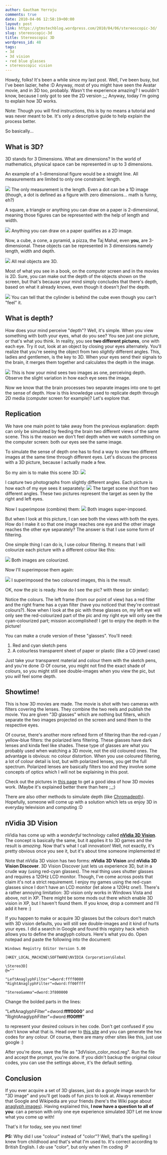 ```yaml
---
author: Gautham Yerroju
comments: true
date: 2010-04-06 12:58:19+00:00
layout: post
link: https://gtmstechblog.wordpress.com/2010/04/06/stereoscopic-3d/
slug: stereoscopic-3d
title: Stereoscopic 3D
wordpress_id: 48
tags:
- 3d
- 3d vision
- red blue glasses
- stereoscopic vision
---
```


Howdy, folks! It's been a while since my last post. Well, I've been busy, but I've been lazier, hehe :D Anyway, most of you might have seen the Avatar movie, and in 3D too, probably. Wasn't the experience amazing? I wouldn't know, because I only got to see the 2D version ;_; Anyway, today I'm going to explain how 3D works.

Note: Though you will find instructions, this is by no means a tutorial and was never meant to be. It's only a descriptive guide to help explain the process better.

So basically...

## What is 3D?

3D stands for 3 Dimensions. What are dimensions? In the world of mathematics, physical space can be represented in up to 3 dimensions.

An example of a 1-dimensional figure would be a straight line. All measurements are limited to only one constraint: length.

![](img/post-images/2010-04-06-stereoscopic-3d/1D.png)
The only measurement is the length. Even a dot can be a 1D image (though, a dot is defined as a figure with zero dimensions... math is funny, eh?)

A square, a triangle or anything you can draw on a paper is 2-dimensional, meaning those figures can be represented with the help of length and width.

![](img/post-images/2010-04-06-stereoscopic-3d/2D.png)
Anything you can draw on a paper qualifies as a 2D image.

Now, a cube, a cone, a pyramid, a pizza, the Taj Mahal, even **you**, are 3-dimensional. These objects can be represented in 3 dimensions namely length, width and depth.

![](img/post-images/2010-04-06-stereoscopic-3d/3D.png)
All real objects are 3D.

Most of what you see in a book, on the computer screen and in the movies is 2D. Sure, you can make out the depth of the objects shown on the screen, but that's because your mind simply concludes that there's depth, based on what it already knows, even though it doesn't _feel_ the depth.

![](img/post-images/2010-04-06-stereoscopic-3d/Pseudo-3D.png)
You can tell that the cylinder is behind the cube even though you can't "feel" it.

## What is depth?

How does your mind perceive "depth"? Well, it's simple. When you view something with both your eyes, what do you see? You see just one picture, or that's what you think. In reality, you see **two different pictures**, one with each eye. Try it out, look at an object by closing your eyes alternately. You'll realize that you're seeing the object from two _slightly_ different angles. This, ladies and gentlemen, is the key to 3D. When your eyes send their signals to the brain, it merges them together and calculates the depth in the image.

![](img/post-images/2010-04-06-stereoscopic-3d/3DPerception.png)
This is how your mind sees two images as one, perceiving depth. Observe the slight variation in how each eye sees the image.

Now we know that the brain processes two separate images into one to get the sense of depth. How is this knowledge used to replicate depth through 2D media (computer screen for example)? Let's explore that.

## Replication

We have one main point to take away from the previous explanation: depth can only be simulated by feeding the brain two different views of the same scene. This is the reason we don't feel depth when we watch something on the computer screen: both our eyes see the same image.

To simulate the sense of depth one has to find a way to view two different images at the same time through different eyes. Let's discuss the process with a 3D picture, because I actually made a few.

So my aim is to make this scene 3D:
![](img/post-images/2010-04-06-stereoscopic-3d/Target.jpg)

I capture two photographs from slightly different angles. Each picture is how each of my eye sees it separately:
![](img/post-images/2010-04-06-stereoscopic-3d/TargetCompare.png)
The target scene shot from two different angles. These two pictures represent the target as seen by the right and left eyes.

Now I superimpose (combine) them:
![](img/post-images/2010-04-06-stereoscopic-3d/TargetCombined.png)
Both images super-imposed.

But when I look at this picture, I can see both the views with both the eyes. How do I make it so that one image reaches one eye and the other image reaches the other eye separately? The answer is that I use some form of filtering.

One simple thing I can do is, I use colour filtering. It means that I will colourize each picture with a different colour like this:

![](img/post-images/2010-04-06-stereoscopic-3d/TargetColourCompare-1.png)
Both images are colourized.

Now I'll superimpose them again:

![](img/post-images/2010-04-06-stereoscopic-3d/3D_Result.jpg)
I superimposed the two coloured images, this is the result.

OK, now the pic is ready. How do I see the pic? with these (or similar):
[](img/post-images/2010-04-06-stereoscopic-3d/upimg5-Plastic-3D-Glasses_50915.jpg)

Notice the colours. The left frame (from our point of view) has a red filter and the right frame has a cyan filter (have you noticed that they're contrast colours?). Now when I look at the pic with these glasses on, my left eye will only see the red-colourized part of the pic and my right eye will only see the cyan-colourized part; mission accomplished! I get to enjoy the depth in the picture!

You can make a crude version of these "glasses". You'll need:

1.  Red and cyan sketch pens
2.  A colourless transparent sheet of paper or plastic (like a CD jewel case)

Just take your transparent material and colour them with the sketch pens, and you're done :D Of course, you might not find the exact shade of colours, so you might still see double-images when you view the pic, but you _will_ feel some depth.

## Showtime!

This is how 3D movies are made. The movie is shot with two cameras with filters covering the lenses. They combine the two reels and publish the movie. You are given "3D glasses" which are nothing but filters, which separate the two images projected on the screen and send them to the respective eyes.

Of course, there's another more refined form of filtering than the red-cyan / yellow-blue filters: the polarized lens filtering. These glasses have dark lenses and kinda feel like shades. These type of glasses are what you probably used when watching a 3D movie, not the old coloured ones. The advantage is obvious: no colour distortion. When you use coloured filtering, a lot of colour detail is lost, but with polarized lenses, you get the full spectrum. Polarized lenses are basically filters too and they involve some concepts of optics which I will not be explaining in this post.

Check out the pictures in [this page](http://www.3dglassesonline.com/how-do-3d-glasses-work/) to get a good idea of how 3D movies work. (Maybe it's explained better there than here ;_;)

There are also other methods to simulate depth (like [Chromadepth](http://www.chromatek.com/ "ChromaDepth Technology")). Hopefully, someone will come up with a solution which lets us enjoy 3D in everyday television and computing :D

## nVidia 3D Vision

nVidia has come up with a _wonderful_ technology called [**nVidia 3D Vision**](http://www.nvidia.com/object/3D_Vision_Main.html "nVidia 3D Vision"). The concept is basically the same, but it applies it to 3D games and the result is _amazing._ Now that's what I call innovation! Well, not exactly, it's pretty obvious once you see it, but it's about time someone implemented it!

Note that nVidia 3D vision has two forms: **nVidia 3D Vision** and **nVidia 3D Vision Discover**. 3D Vision Discover just lets us experience 3D, but in a crude way (using red-cyan glasses). The real thing uses shutter glasses and requires a 120Hz LCD monitor. Though, I've come across posts that claim it's not a strict requirement. I enjoy my games using the red-cyan glasses since I don't have an LCD monitor (let alone a 120Hz one!). There's a rather annoying limitation: 3D vision only works in Windows Vista and above, not in XP. There might be some mods out there which enable 3D vision in XP, but I haven't found them. If you know, drop a comment and I'll add it here :)

If you happen to make or acquire 3D glasses but the colours don't match with 3D vision defaults, you will still see double-images and it kind of hurts your eyes. I did a search in Google and found this registry hack which allows you to define the anaglyph colours. Here's what you do. Open notepad and paste the following into the document:

```
Windows Registry Editor Version 5.00

[HKEY_LOCAL_MACHINE\SOFTWARE\NVIDIA Corporation\Global

\Stereo3D]
@=""

"LeftAnaglyphFilter"=dword:ffff0000
"RightAnaglyphFilter"=dword:ff00ffff

"StereoGamma"=dword:3f800000
```

Change the bolded parts in the lines:

"LeftAnaglyphFilter"=dword:**ffff0000**" and
"RightAnaglyphFilter"=dword:**ff00ffff**"

to represent your desired colours in hex code. Don't get confused if you don't know what that is. Head over to [this site](http://www.2createawebsite.com/build/hex-colors.html "Hex Color Code Generator") and you can generate the hex codes for any colour. Of course, there are many other sites like this, just use google :)

After you're done, save the file as "3dVision_color_mod.reg". Run the file and accept the prompt, you're done. If you didn't backup the original colour codes, you can use the settings above, it's the default setting.

## Conclusion

If you ever acquire a set of 3D glasses, just do a google image search for "3D image" and you'll get loads of fun pics to look at. Always remember that Google and Wikipedia are your friends (here's the Wiki page about [anaglyph images](http://en.wikipedia.org/wiki/Anaglyph_image "Wiki Page on 3D Images")). Having explained this, **I now have a question to all of you**: can a person with only one eye experience simulated 3D? Let me know what you come up with!

That's it for today, see you next time!

**PS:** Why did I use "colour" instead of "color"? Well, that's the spelling I knew from childhood and that's what I'm used to. It's correct according to British English. I _do_ use "color", but only when I'm coding :P
